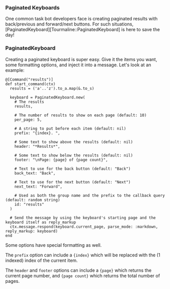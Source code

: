 ### Paginated Keyboards

One common task bot developers face is creating paginated results with back/previous and forward/next buttons. For such situations, [PaginatedKeyboard][Tourmaline::PaginatedKeyboard] is here to save the day!

### PaginatedKeyboard

Creating a paginated keyboard is super easy. Give it the items you want, some formatting options, and inject it into a message. Let's look at an example:

```crystal
@[Command("results")]
def start_command(ctx)
  results = ('a'..'z').to_a.map(&.to_s)

  keyboard = PaginatedKeyboard.new(
    # The results
    results,

    # The number of results to show on each page (default: 10)
    per_page: 5,

    # A string to put before each item (default: nil)
    prefix: "{index}. ",

    # Some text to show above the results (default: nil)
    header: "*Results*",

    # Some text to show below the results (default: nil)
    footer: "\nPage: {page} of {page count}",

    # Text to use for the back button (default: "Back")
    back_text: "Back",

    # Text to use for the next button (default: "Next")
    next_text: "Forward",

    # Used as both the group name and the prefix to the callback query (default: random string)
    id: "results"
  )

  # Send the message by using the keyboard's starting page and the keyboard itself as reply_markup
  ctx.message.respond(keyboard.current_page, parse_mode: :markdown, reply_markup: keyboard)
end
```

Some options have special formatting as well. 

The `prefix` option can include a `{index}` which will be replaced with the (1 indexed) index of the current item.

The `header` and `footer` options can include a `{page}` which returns the current page number, and `{page count}` which returns the total number of pages.